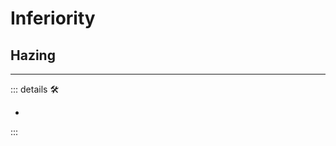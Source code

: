 # Inferiority

## Hazing

---

<!-- =================================================== -->
<!-- =================================================== -->
<!-- =================================================== -->
<!-- =================================================== -->
<!-- =================================================== -->
::: details 🛠

-

:::
